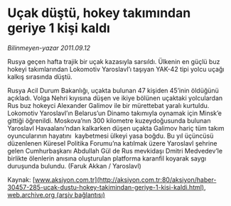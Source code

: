 # Uçak düştü, hokey takımından geriye 1 kişi kaldı

*Bilinmeyen-yazar 2011.09.12*

<font class="agenda2NewsSpot">
 Rusya geçen hafta trajik bir uçak kazasıyla sarsıldı. Ülkenin en güçlü  buz hokeyi takımlarından Lokomotiv Yaroslavl’ı taşıyan YAK-42 tipi yolcu  uçağı kalkış sırasında düştü.
</font>
<font class="newsDetail">
 <p>
  Rusya Acil Durum Bakanlığı, uçakta bulunan 47 kişiden 45’inin öldüğünü açıkladı. Volga Nehri kıyısına düşen ve ikiye bölünen uçaktaki yolculardan Rus buz hokeyci Alexander Galimov ile bir mürettebat yaralı kurtuldu. Lokomotiv Yaroslavl’ın Belarus’un Dinamo takımıyla oynamak için Minsk’e gittiği öğrenildi. Moskova’nın 300 kilometre kuzeydoğusunda bulunan Yaroslavl Havaalanı’ndan kalkarken düşen uçakta Galimov hariç tüm takım oyuncularının hayatını  kaybetmesi ülkeyi yasa boğdu. Bu yıl üçüncüsü düzenlenen Küresel Politika Forumu’na katılmak üzere Yaroslavl şehrine gelen Cumhurbaşkanı Abdullah Gül de Rus mevkidaşı Dmitri Medvedev’le birlikte ölenlerin anısına oluşturulan platforma karanfil koyarak saygı duruşunda bulundu. (Faruk Akkan / Yaroslavl)
 </p>
</font>

Kaynak: [www.aksiyon.com.tr](http://aksiyon.com.tr:80/aksiyon/haber-30457-285-ucak-dustu-hokey-takimindan-geriye-1-kisi-kaldi.html), [web.archive.org (arşiv bağlantısı)](http://web.archive.org/web/20111015153137/http://aksiyon.com.tr:80/aksiyon/haber-30457-285-ucak-dustu-hokey-takimindan-geriye-1-kisi-kaldi.html)
